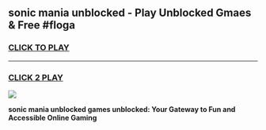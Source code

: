 
## sonic mania unblocked - Play Unblocked Gmaes & Free #floga
<h3>
<a href="https://news.freeplayer.one?title=sonic_mania_unblocked&ref=24F">CLICK TO PLAY</a></h3>
<hr>

<h3>
<a href="https://news.freeplayer.one?title=sonic_mania_unblocked&ref=24F">CLICK 2 PLAY</a>
  
</h3>

<a href="https://news.freeplayer.one?title=sonic_mania_unblocked&ref=24F/"><img src="https://clearcache.store/games.png"></a>


**sonic mania unblocked games unblocked: Your Gateway to Fun and Accessible Online Gaming**
